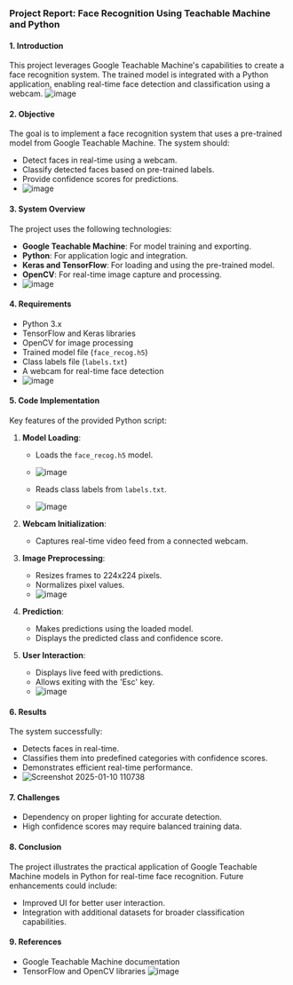 ### Project Report: Face Recognition Using Teachable Machine and Python

#### 1. **Introduction**
This project leverages Google Teachable Machine's capabilities to create a face recognition system. The trained model is integrated with a Python application, enabling real-time face detection and classification using a webcam.
![image](https://github.com/user-attachments/assets/038d5dd8-40bd-4fc2-9411-9a56fbcc626c)



#### 2. **Objective**
The goal is to implement a face recognition system that uses a pre-trained model from Google Teachable Machine. The system should:
- Detect faces in real-time using a webcam.
- Classify detected faces based on pre-trained labels.
- Provide confidence scores for predictions.
- ![image](https://github.com/user-attachments/assets/c57b983a-bd10-4e67-8d3d-d768534783d5)


#### 3. **System Overview**
The project uses the following technologies:
- **Google Teachable Machine**: For model training and exporting.
- **Python**: For application logic and integration.
- **Keras and TensorFlow**: For loading and using the pre-trained model.
- **OpenCV**: For real-time image capture and processing.
- ![image](https://github.com/user-attachments/assets/d72cca69-dbbd-4c14-88ba-147af717630d)


#### 4. **Requirements**
- Python 3.x
- TensorFlow and Keras libraries
- OpenCV for image processing
- Trained model file (`face_recog.h5`)
- Class labels file (`labels.txt`)
- A webcam for real-time face detection
- ![image](https://github.com/user-attachments/assets/fca04fd1-cd51-48e9-ab93-a804b8be59e7)


#### 5. **Code Implementation**
Key features of the provided Python script:
1. **Model Loading**: 
   - Loads the `face_recog.h5` model.
   - ![image](https://github.com/user-attachments/assets/b2cadc17-c4cf-41d8-a982-bd3480e25c46)

   - Reads class labels from `labels.txt`.
   - ![image](https://github.com/user-attachments/assets/efef4ae3-c201-4c6c-8d00-9b3f2cd280bb)

2. **Webcam Initialization**: 
   - Captures real-time video feed from a connected webcam.
3. **Image Preprocessing**:
   - Resizes frames to 224x224 pixels.
   - Normalizes pixel values.
   - ![image](https://github.com/user-attachments/assets/7513f818-5db6-4139-b9fb-f77ec1048883)

4. **Prediction**:
   - Makes predictions using the loaded model.
   - Displays the predicted class and confidence score.
5. **User Interaction**:
   - Displays live feed with predictions.
   - Allows exiting with the 'Esc' key.
   - ![image](https://github.com/user-attachments/assets/084bb496-a441-432b-8104-83732ebea2ec)


#### 6. **Results**
The system successfully:
- Detects faces in real-time.
- Classifies them into predefined categories with confidence scores.
- Demonstrates efficient real-time performance.
- ![Screenshot 2025-01-10 110738](https://github.com/user-attachments/assets/e07db1c7-35de-4680-8db0-4dcd3ec9b68d)


#### 7. **Challenges**
- Dependency on proper lighting for accurate detection.
- High confidence scores may require balanced training data.

#### 8. **Conclusion**
The project illustrates the practical application of Google Teachable Machine models in Python for real-time face recognition. Future enhancements could include:
- Improved UI for better user interaction.
- Integration with additional datasets for broader classification capabilities.

#### 9. **References**
- Google Teachable Machine documentation
- TensorFlow and OpenCV libraries
![image](https://github.com/user-attachments/assets/ab3d9ed1-c756-4a7b-af77-b421834177c4)

